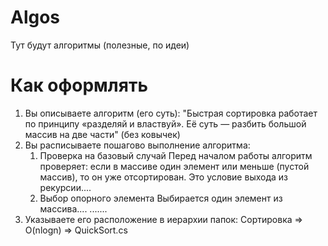 # Algos
Тут будут алгоритмы (полезные, по идеи)

# Как оформлять
1. Вы описываете алгоритм (его суть): "Быстрая сортировка работает по принципу «разделяй и властвуй». Её суть — разбить большой массив на две части" (без ковычек)
2. Вы расписываете пошагово выполнение алгоритма:
	1. Проверка на базовый случай
	Перед началом работы алгоритм проверяет: если в массиве один элемент или меньше (пустой массив), то он уже отсортирован. Это условие выхода из рекурсии....
	2. Выбор опорного элемента
	Выбирается один элемент из массива....
	.......
3. Указываете его расположение в иерархии папок: Сортировка => O(nlogn) => QuickSort.cs
